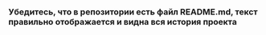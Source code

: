 ### Убедитесь, что в репозитории есть файл README.md, текст правильно отображается и видна вся история проекта